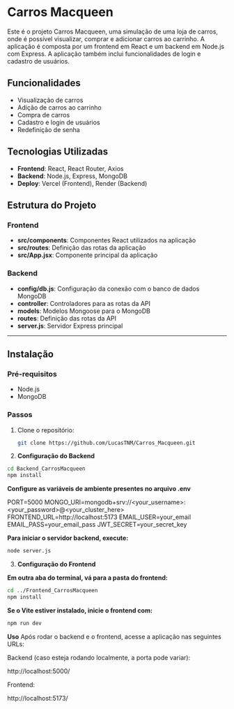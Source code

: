 # Carros Macqueen

Este é o projeto Carros Macqueen, uma simulação de uma loja de carros, onde é possível visualizar, comprar e adicionar carros ao carrinho. A aplicação é composta por um frontend em React e um backend em Node.js com Express. A aplicação também inclui funcionalidades de login e cadastro de usuários.

## Funcionalidades

- Visualização de carros
- Adição de carros ao carrinho
- Compra de carros
- Cadastro e login de usuários
- Redefinição de senha

## Tecnologias Utilizadas

- **Frontend**: React, React Router, Axios
- **Backend**: Node.js, Express, MongoDB
- **Deploy**: Vercel (Frontend), Render (Backend)

## Estrutura do Projeto

### Frontend

- **src/components**: Componentes React utilizados na aplicação
- **src/routes**: Definição das rotas da aplicação
- **src/App.jsx**: Componente principal da aplicação

### Backend

- **config/db.js**: Configuração da conexão com o banco de dados MongoDB
- **controller**: Controladores para as rotas da API
- **models**: Modelos Mongoose para o MongoDB
- **routes**: Definição das rotas da API
- **server.js**: Servidor Express principal

---

## Instalação

### Pré-requisitos

- Node.js
- MongoDB

### Passos

1. Clone o repositório:

   ```bash
   git clone https://github.com/LucasTNM/Carros_Macqueen.git
   ```


2. **Configuração do Backend**

```bash
cd Backend_CarrosMacqueen
npm install
```

**Configure as variáveis de ambiente presentes no arquivo .env**

PORT=5000 
MONGO_URI=mongodb+srv://<your_username>:<your_password>@<your_cluster_here>
FRONTEND_URL=http://localhost:5173
EMAIL_USER=your_email
EMAIL_PASS=your_email_pass
JWT_SECRET=your_secret_key

**Para iniciar o servidor backend, execute:**

```bash
node server.js
```

3. **Configuração do Frontend**

**Em outra aba do terminal, vá para a pasta do frontend:**

```bash
cd ../Frontend_CarrosMacqueen
npm install
```

**Se o Vite estiver instalado, inicie o frontend com:**

```bash
npm run dev
```

**Uso**
Após rodar o backend e o frontend, acesse a aplicação nas seguintes URLs:

Backend (caso esteja rodando localmente, a porta pode variar):

http://localhost:5000/

Frontend:

http://localhost:5173/
